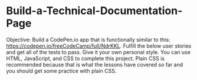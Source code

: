 # Build-a-Technical-Documentation-Page
Objective: Build a CodePen.io app that is functionally similar to this: https://codepen.io/freeCodeCamp/full/NdrKKL.  Fulfill the below user stories and get all of the tests to pass. Give it your own personal style.  You can use HTML, JavaScript, and CSS to complete this project. Plain CSS is recommended because that is what the lessons have covered so far and you should get some practice with plain CSS. 
